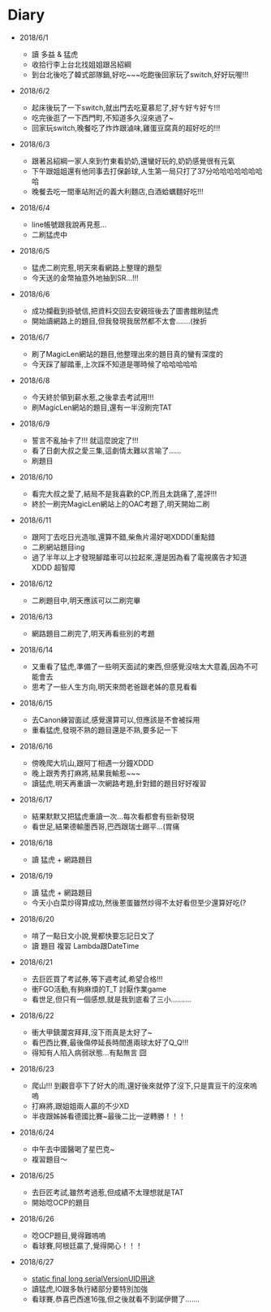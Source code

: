 # Diary

* 2018/6/1
  * 讀 多益 & 猛虎
  * 收拾行李上台北找姐姐跟呂紹綱
  * 到台北後吃了韓式部隊鍋,好吃~~~吃飽後回家玩了switch,好好玩喔!!!

* 2018/6/2
  * 起床後玩了一下switch,就出門去吃夏慕尼了,好ㄘ好ㄘ好ㄘ!!!
  * 吃完後逛了一下西門町,不知道多久沒來過了~
  * 回家玩switch,晚餐吃了炸炸跟滷味,雞蛋豆腐真的超好吃的!!!

* 2018/6/3
  * 跟著呂紹綱一家人來到竹東看奶奶,還蠻好玩的,奶奶感覺很有元氣
  * 下午跟姐姐還有他同事去打保齡球,人生第一局只打了37分哈哈哈哈哈哈哈哈
  * 晚餐去吃一間車站附近的義大利麵店,白酒蛤蠣麵好吃!!!

* 2018/6/4
  * line帳號跟我說再見惹...
  * 二刷猛虎中

* 2018/6/5
  * 猛虎二刷完惹,明天來看網路上整理的題型
  * 今天送的金幣抽意外地抽到SR...!!!

* 2018/6/6
  * 成功攔截到掛號信,把資料交回去安親班後去了圖書館刷猛虎
  * 開始讀網路上的題目,但我發現我居然都不太會.......(挫折

* 2018/6/7
  * 刷了MagicLen網站的題目,他整理出來的題目真的蠻有深度的
  * 今天踩了腳踏車,上次踩不知道是哪時候了哈哈哈哈哈

* 2018/6/8
  * 今天終於領到薪水惹,之後拿去考試用!!!
  * 刷MagicLen網站的題目,還有一半沒刷完TAT

* 2018/6/9
  * 誓言不亂抽卡了!!! 就這麼說定了!!!
  * 看了日劇大叔之愛三集,這劇情太難以言喻了......
  * 刷題目

* 2018/6/10
  * 看完大叔之愛了,結局不是我喜歡的CP,而且太跳痛了,差評!!!
  * 終於一刷完MagicLen網站上的OAC考題了,明天開始二刷

* 2018/6/11
  * 跟阿丁去吃日光造咖,還算不錯,柴魚片湯好喝XDDD(重點錯
  * 二刷網站題目ing
  * 過了半年以上才發現腳踏車可以拉起來,還是因為看了電視廣告才知道XDDD 超智障

* 2018/6/12
  * 二刷題目中,明天應該可以二刷完畢

* 2018/6/13
  * 網路題目二刷完了,明天再看些別的考題

* 2018/6/14
  * 又重看了猛虎,準備了一些明天面試的東西,但感覺沒啥太大意義,因為不可能會去
  * 思考了一些人生方向,明天來問老爸跟老姊的意見看看

* 2018/6/15
  * 去Canon練習面試,感覺還算可以,但應該是不會被採用
  * 重看猛虎,發現不熟的題目還是不熟,要多記一下

* 2018/6/16
  * 傍晚爬大坑山,跟阿丁相遇一分鐘XDDD
  * 晚上跟秀秀打麻將,結果我輸惹~~~
  * 讀猛虎,明天再重讀一次網路考題,針對錯的題目好好複習

* 2018/6/17
  * 結果默默又把猛虎重讀一次...每次看都會有些新發現
  * 看世足,結果德輸墨西哥,巴西跟瑞士踢平...(胃痛

* 2018/6/18
  * 讀 猛虎 + 網路題目

* 2018/6/19
  * 讀 猛虎 + 網路題目
  * 今天小白菜炒得算成功,然後蔥蛋雖然炒得不太好看但至少還算好吃(?

* 2018/6/20
  * 啃了一點日文小說,覺都快要忘記日文了
  * 讀 題目 複習 Lambda跟DateTime

* 2018/6/21
  * 去巨匠買了考試券,等下週考試,希望合格!!!
  * 衝FGO活動,有夠麻煩的T_T 討厭作業game
  * 看世足,但只有一個感想,就是我到底看了三小..........

* 2018/6/22
  * 衝大甲鎮瀾宮拜拜,沒下雨真是太好了~
  * 看巴西比賽,最後傷停延長時間進兩球太好了Q_Q!!!
  * 得知有人陷入病弱狀態...有點無言 囧

* 2018/6/23
  * 爬山!!! 到觀音亭下了好大的雨,還好後來就停了沒下,只是賣豆干的沒來嗚嗚
  * 打麻將,跟姐姐兩人贏的不少XD
  * 半夜跟姊姊看德國比賽~最後二比一逆轉勝！！！

* 2018/6/24
  * 中午去中國醫喝了星巴克~
  * 複習題目～

* 2018/6/25
  * 去巨匠考試,雖然考過惹,但成績不太理想就是TAT
  * 開始唸OCP的題目

* 2018/6/26
  * 唸OCP題目,覺得難嗚嗚
  * 看球賽,阿根廷贏了,覺得開心！！！

* 2018/6/27
  * [static final long serialVersionUID用途](http://fly-dolphin.blogspot.com/2011/08/static-final-long-serialversionuid.html)
  * 讀猛虎,IO跟多執行緒部分要特別加強
  * 看球賽,恭喜巴西進16強,但之後就看不到諾伊爾了.......